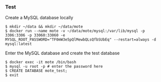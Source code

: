 ### Test
Create a MySQL database locally
```console
$ mkdir ~/data && mkdir ~/data/mote
$ docker run --name mote -v ~/data/mote/mysql:/var/lib/mysql -p 3306:3306 -p 33060:33060 -e MYSQL_ROOT_PASSWORD="TF0mW3e5pQlMewbQLsQfbSUbEq" --restart=always -d mysql:latest
```

Enter the MySQL database and create the test database
```console
$ docker exec -it mote /bin/bash
$ mysql -u root -p # enter the password here
$ CREATE DATABASE mote_test;
$ exit
```